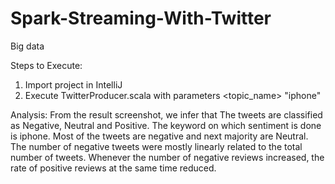 # Spark-Streaming-With-Twitter
Big data

Steps to Execute:

1. Import project in IntelliJ
2. Execute TwitterProducer.scala with parameters <topic_name> "iphone"

Analysis: From the result screenshot, we infer that The tweets are classified as Negative, Neutral and Positive. 
The keyword on which sentiment is done is iphone. Most of the tweets are negative and next majority are Neutral. 
The number of negative tweets were mostly linearly related to the total number of tweets. 
Whenever the number of negative reviews increased, the rate of positive reviews at the same time reduced.

